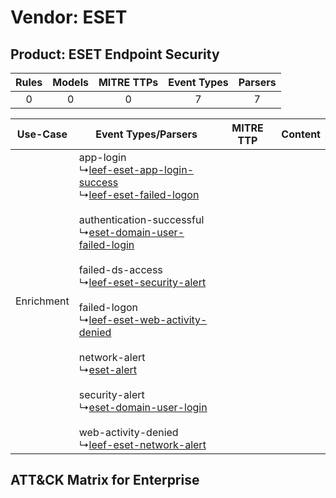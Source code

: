 Vendor: ESET
============
Product: ESET Endpoint Security
-------------------------------
| Rules | Models | MITRE TTPs | Event Types | Parsers |
|:-----:|:------:|:----------:|:-----------:|:-------:|
|   0   |   0    |     0      |      7      |    7    |

|  Use-Case  | Event Types/Parsers    | MITRE TTP | Content    |
|:----------:| ---- | --------- | ---- |
| Enrichment |  app-login<br> ↳[leef-eset-app-login-success](Ps/pC_leefesetapploginsuccess.md)<br> ↳[leef-eset-failed-logon](Ps/pC_leefesetfailedlogon.md)<br><br> authentication-successful<br> ↳[eset-domain-user-failed-login](Ps/pC_esetdomainuserfailedlogin.md)<br><br> failed-ds-access<br> ↳[leef-eset-security-alert](Ps/pC_leefesetsecurityalert.md)<br><br> failed-logon<br> ↳[leef-eset-web-activity-denied](Ps/pC_leefesetwebactivitydenied.md)<br><br> network-alert<br> ↳[eset-alert](Ps/pC_esetalert.md)<br><br> security-alert<br> ↳[eset-domain-user-login](Ps/pC_esetdomainuserlogin.md)<br><br> web-activity-denied<br> ↳[leef-eset-network-alert](Ps/pC_leefesetnetworkalert.md)<br> |    | [](RM/r_m_eset_eset_endpoint_security_Enrichment.md) |

ATT&CK Matrix for Enterprise
----------------------------
